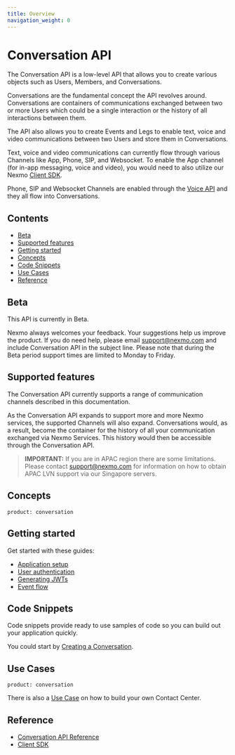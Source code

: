 ```yaml
---
title: Overview
navigation_weight: 0
---
```


# Conversation API

The Conversation API is a low-level API that allows you to create various objects such as Users, Members, and Conversations.

Conversations are the fundamental concept the API revolves around. Conversations are containers of communications exchanged between two or more Users which could be a single interaction or the history of all interactions between them.

The API also allows you to create Events and Legs to enable text, voice and video communications between two Users and store them in Conversations.

Text, voice and video communications can currently flow through various Channels like App, Phone, SIP, and Websocket. To enable the App channel (for in-app messaging, voice and video), you would need to also utilize our Nexmo [Client SDK](/client-sdk/overview).

Phone, SIP and Websocket Channels are enabled through the [Voice API](/voice/voice-api/overview) and they all flow into Conversations.

## Contents

* [Beta](#beta)
* [Supported features](#supported-features)
* [Getting started](#getting-started)
* [Concepts](#concepts)
* [Code Snippets](#code-snippets)
* [Use Cases](#use-cases)
* [Reference](#reference)

## Beta

This API is currently in Beta.

Nexmo always welcomes your feedback. Your suggestions help us improve the product. If you do need help, please email [support@nexmo.com](mailto:support@nexmo.com) and include Conversation API in the subject line. Please note that during the Beta period support times are limited to Monday to Friday.

## Supported features

The Conversation API currently supports a range of communication channels described in this documentation.

As the Conversation API expands to support more and more Nexmo services, the supported Channels will also expand.
Conversations would, as a result, become the container for the history of all your communication exchanged via Nexmo Services. This history would then be accessible through the Conversation API.

> **IMPORTANT:** If you are in APAC region there are some limitations. Please contact [support@nexmo.com](mailto:support@nexmo.com) for information on how to obtain APAC LVN support via our Singapore servers.

## Concepts

```concept_list
product: conversation
```

## Getting started

Get started with these guides:

* [Application setup](/conversation/guides/application-setup)
* [User authentication](/conversation/guides/user-authentication)
* [Generating JWTs](/conversation/guides/jwt-acl)
* [Event flow](/conversation/guides/event-flow)

## Code Snippets

Code snippets provide ready to use samples of code so you can build out your application quickly.

You could start by [Creating a Conversation](/conversation/code-snippets/conversation/create-conversation).

## Use Cases

```use_cases
product: conversation
```

There is also a [Use Case](/client-sdk/in-app-voice/contact-center-overview) on how to build your own Contact Center.

## Reference

* [Conversation API Reference](/api/conversation)
* [Client SDK](/client-sdk/overview)
